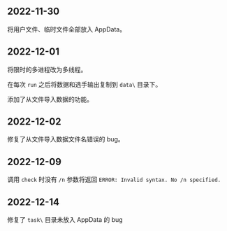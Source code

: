 ## 2022-11-30

将用户文件、临时文件全部放入 AppData。

## 2022-12-01

将限时的多进程改为多线程。

在每次 `run` 之后将数据和选手输出复制到 `data\` 目录下。

添加了从文件导入数据的功能。

## 2022-12-02

修复了从文件导入数据文件名错误的 bug。

## 2022-12-09

调用 `check` 时没有 `/n` 参数将返回 `ERROR: Invalid syntax. No /n specified.`

## 2022-12-14

修复了 `task\` 目录未放入 AppData 的 bug
